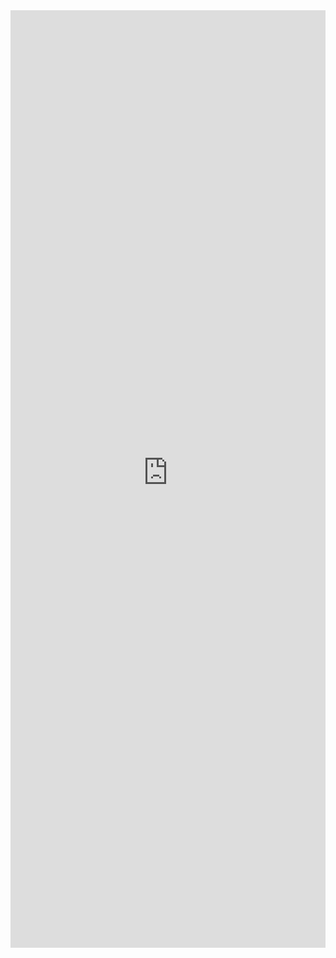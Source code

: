 <iframe title='Modal Examples' src='https://fabricweb.z5.web.core.windows.net/pr-deploy-site/refs/pull/9333/merge/fabric-website-resources/dist/index.html#/examples/modal?docsExample=true' frameborder='no' width='100%' height='1500'>